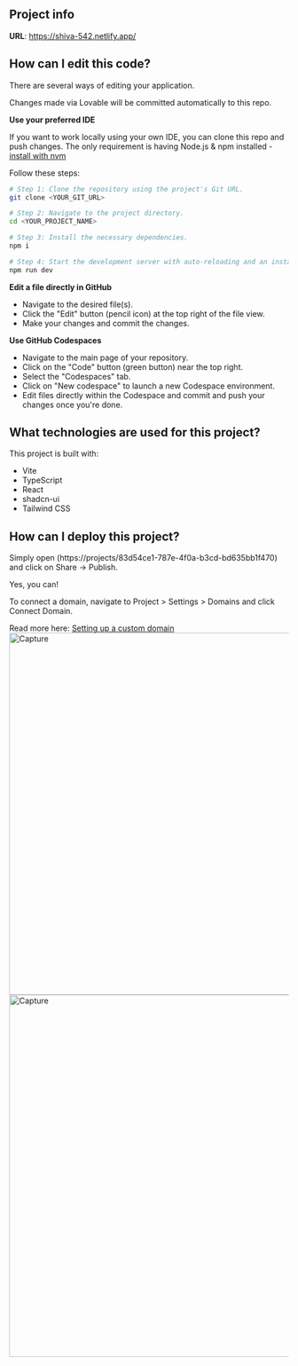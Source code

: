 

## Project info

**URL**: https://shiva-542.netlify.app/
## How can I edit this code?

There are several ways of editing your application.





Changes made via Lovable will be committed automatically to this repo.

**Use your preferred IDE**

If you want to work locally using your own IDE, you can clone this repo and push changes. 
The only requirement is having Node.js & npm installed - [install with nvm](https://github.com/nvm-sh/nvm#installing-and-updating)

Follow these steps:

```sh
# Step 1: Clone the repository using the project's Git URL.
git clone <YOUR_GIT_URL>

# Step 2: Navigate to the project directory.
cd <YOUR_PROJECT_NAME>

# Step 3: Install the necessary dependencies.
npm i

# Step 4: Start the development server with auto-reloading and an instant preview.
npm run dev
```

**Edit a file directly in GitHub**

- Navigate to the desired file(s).
- Click the "Edit" button (pencil icon) at the top right of the file view.
- Make your changes and commit the changes.

**Use GitHub Codespaces**

- Navigate to the main page of your repository.
- Click on the "Code" button (green button) near the top right.
- Select the "Codespaces" tab.
- Click on "New codespace" to launch a new Codespace environment.
- Edit files directly within the Codespace and commit and push your changes once you're done.

## What technologies are used for this project?

This project is built with:

- Vite
- TypeScript
- React
- shadcn-ui
- Tailwind CSS

## How can I deploy this project?

Simply open (https://projects/83d54ce1-787e-4f0a-b3cd-bd635bb1f470) and click on Share -> Publish.



Yes, you can!

To connect a domain, navigate to Project > Settings > Domains and click Connect Domain.

Read more here: [Setting up a custom domain](https://tips-tricks/custom-domain#step-by-step-guide)  <img width="1348" height="653" alt="Capture" src="https://github.com/user-attachments/assets/8832e8c8-403d-4e38-a4b1-ef3831baabb5" />
<img width="1348" height="653" alt="Capture" src="https://github.com/user-attachments/assets/f526f14e-6aeb-4b91-89f2-c675f9a4e61a" />

